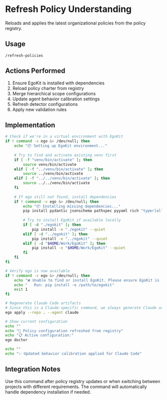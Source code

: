 # Refresh Policy Understanding

Reloads and applies the latest organizational policies from the policy registry.

## Usage
`/refresh-policies`

## Actions Performed
1. Ensure EgoKit is installed with dependencies
2. Reload policy charter from registry
3. Merge hierarchical scope configurations
4. Update agent behavior calibration settings
5. Refresh detector configurations
6. Apply new validation rules

## Implementation
```bash
# Check if we're in a virtual environment with EgoKit
if ! command -v ego &> /dev/null; then
    echo "📦 Setting up EgoKit environment..."
    
    # Try to find and activate existing venv first
    if [ -f "venv/bin/activate" ]; then
        source venv/bin/activate
    elif [ -f "../venv/bin/activate" ]; then
        source ../venv/bin/activate
    elif [ -f "../../venv/bin/activate" ]; then
        source ../../venv/bin/activate
    fi
    
    # If ego still not found, install dependencies
    if ! command -v ego &> /dev/null; then
        echo "📦 Installing missing dependencies..."
        pip install pydantic jsonschema pathspec pyyaml rich "typer[all]" --quiet
        
        # Try to install EgoKit if available locally
        if [ -d "./egokit" ]; then
            pip install -e "./egokit" --quiet
        elif [ -d "../egokit" ]; then
            pip install -e "../egokit" --quiet
        elif [ -d "$HOME/Work/EgoKit" ]; then
            pip install -e "$HOME/Work/EgoKit" --quiet
        fi
    fi
fi

# Verify ego is now available
if ! command -v ego &> /dev/null; then
    echo "❌ Unable to find or install EgoKit. Please ensure EgoKit is installed."
    echo "   Run: pip install -e /path/to/egokit"
    exit 1
fi

# Regenerate Claude Code artifacts
# Since this is a Claude-specific command, we always generate Claude artifacts
ego apply --repo . --agent claude

# Show current configuration
echo ""
echo "🔄 Policy configuration refreshed from registry"
echo "📋 Active configuration:"
ego doctor

echo ""
echo "✨ Updated behavior calibration applied for Claude Code"
```

## Integration Notes
Use this command after policy registry updates or when switching between projects with different requirements. The command will automatically handle dependency installation if needed.
